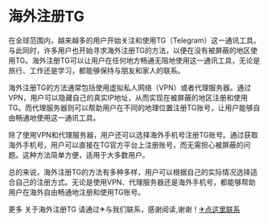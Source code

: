 # 海外注册TG

在全球范围内，越来越多的用户开始关注和使用TG（Telegram）这一通讯工具。与此同时，许多用户也开始寻求海外注册TG的方法，以便在没有被屏蔽的地区使用TG。海外注册TG可以让用户在任何地方畅通无阻地使用这一通讯工具，无论是旅行、工作还是学习，都能够保持与朋友和家人的联系。

海外注册TG的方法通常包括使用虚拟私人网络（VPN）或者代理服务器。通过VPN，用户可以隐藏自己的真实IP地址，从而实现在被屏蔽的地区注册和使用TG。而代理服务器则可以帮助用户在不同的地理位置注册TG账号，让用户能够自由畅通地使用这一通讯工具。

除了使用VPN和代理服务器，用户还可以选择海外手机号注册TG账号。通过获取海外手机号，用户可以直接在TG官方平台上注册账号，而无需担心被屏蔽的问题。这种方法简单方便，适用于大多数用户。

总的来说，海外注册TG的方法有多种多样，用户可以根据自己的实际情况选择适合自己的注册方式。无论是使用VPN、代理服务器还是海外手机号，都能够帮助用户在海外自由畅通地注册和使用TG账号。

更多 关于海外注册TG 请通过✈与我们联系，感谢阅读,谢谢！[✈点这里联系](https://b.k02.cc)